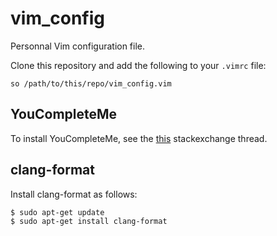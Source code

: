 # vim_config

Personnal Vim configuration file.

Clone this repository and add the following to your `.vimrc` file:

```
so /path/to/this/repo/vim_config.vim
```

## YouCompleteMe

To install YouCompleteMe, see the [this](https://vi.stackexchange.com/questions/7470/how-to-install-youcompleteme-with-clang-completer-offline)
stackexchange thread.

## clang-format

Install clang-format as follows:

```shell
$ sudo apt-get update
$ sudo apt-get install clang-format
```
